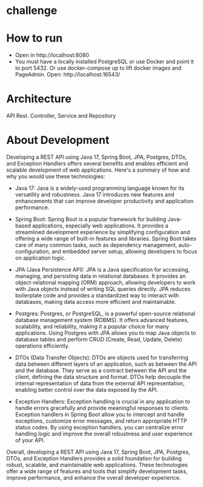 # challenge

# How to run
* Open in http://localhost:8080 
* You must have a locally installed PostgreSQL or use Docker and point it to port 5432.
Or use docker-compose up to lift docker images and PageAdmin. Open: http://localhost:16543/


# Architecture
API Rest.  Controller, Service and Repository

# About Development
Developing a REST API using Java 17, Spring Boot, JPA, Postgres, DTOs, and Exception Handlers offers several benefits and enables efficient and scalable development of web applications. 
Here's a summary of how and why you would use these technologies:

* Java 17: Java is a widely-used programming language known for its versatility and robustness.
Java 17 introduces new features and enhancements that can improve developer productivity and application performance.

* Spring Boot: Spring Boot is a popular framework for building Java-based applications, especially web applications.
It provides a streamlined development experience by simplifying configuration and offering a wide range of built-in features and libraries.
Spring Boot takes care of many common tasks, such as dependency management, auto-configuration, and embedded server setup, allowing developers to focus on application logic.

* JPA (Java Persistence API): JPA is a Java specification for accessing, managing, and persisting data in relational databases.
It provides an object-relational mapping (ORM) approach, allowing developers to work with Java objects instead of writing SQL queries directly.
JPA reduces boilerplate code and provides a standardized way to interact with databases, making data access more efficient and maintainable.

* Postgres: Postgres, or PostgreSQL, is a powerful open-source relational database management system (RDBMS).
It offers advanced features, scalability, and reliability, making it a popular choice for many applications.
Using Postgres with JPA allows you to map Java objects to database tables and perform CRUD (Create, Read, Update, Delete) operations efficiently.

* DTOs (Data Transfer Objects): DTOs are objects used for transferring data between different layers of an application, such as between the API and the database.
They serve as a contract between the API and the client, defining the data structure and format.
DTOs help decouple the internal representation of data from the external API representation, enabling better control over the data exposed by the API.

* Exception Handlers: Exception handling is crucial in any application to handle errors gracefully and provide meaningful responses to clients.
Exception handlers in Spring Boot allow you to intercept and handle exceptions, customize error messages, and return appropriate HTTP status codes.
By using exception handlers, you can centralize error handling logic and improve the overall robustness and user experience of your API.

Overall, developing a REST API using Java 17, Spring Boot, JPA, Postgres, DTOs, and Exception Handlers provides a solid foundation for building robust, scalable, and maintainable web applications.
These technologies offer a wide range of features and tools that simplify development tasks, improve performance, and enhance the overall developer experience.
